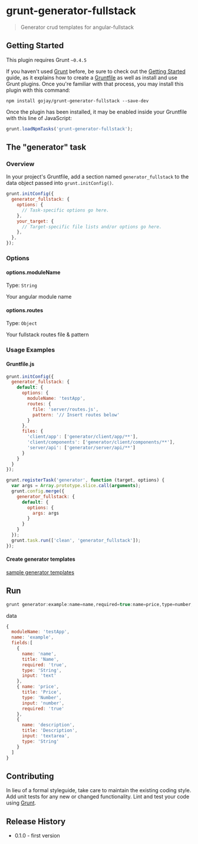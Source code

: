 # grunt-generator-fullstack

> Generator crud templates for angular-fullstack

## Getting Started
This plugin requires Grunt `~0.4.5`

If you haven't used [Grunt](http://gruntjs.com/) before, be sure to check out the [Getting Started](http://gruntjs.com/getting-started) guide, as it explains how to create a [Gruntfile](http://gruntjs.com/sample-gruntfile) as well as install and use Grunt plugins. Once you're familiar with that process, you may install this plugin with this command:

```shell
npm install gojay/grunt-generator-fullstack --save-dev
```

Once the plugin has been installed, it may be enabled inside your Gruntfile with this line of JavaScript:

```js
grunt.loadNpmTasks('grunt-generator-fullstack');
```

## The "generator" task

### Overview
In your project's Gruntfile, add a section named `generator_fullstack` to the data object passed into `grunt.initConfig()`.

```js
grunt.initConfig({
  generator_fullstack: {
    options: {
      // Task-specific options go here.
    },
    your_target: {
      // Target-specific file lists and/or options go here.
    },
  },
});
```

### Options

#### options.moduleName
Type: `String`

Your angular module name

#### options.routes
Type: `Object`

Your fullstack routes file & pattern


### Usage Examples

#### Gruntfile.js

```js
grunt.initConfig({
  generator_fullstack: {
    default: {
      options: {
        moduleName: 'testApp',
        routes: {
          file: 'server/routes.js',
          pattern: '// Insert routes below'
        }
      },
      files: {
        'client/app': ['generator/client/app/**'],
        'client/components': ['generator/client/components/**'],
        'server/api': ['generator/server/api/**']
      }
    }
  }
});

grunt.registerTask('generator', function (target, options) {
  var args = Array.prototype.slice.call(arguments);
  grunt.config.merge({
    generator_fullstack: {
      default: {
        options: { 
          args: args 
        }
      }
    }
  });
  grunt.task.run(['clean', 'generator_fullstack']);
});

```

#### Create generator templates

[sample generator templates](https://github.com/gojay/grunt-generator-fullstack/tree/master/generator)

## Run

```js
grunt generator:example:name=name,required=true:name=price,type=number,required=true:name=description,input=textarea
```

data

```js
{
  moduleName: 'testApp',
  name: 'example',
  fields:[ 
    { 
      name: 'name',
      title: 'Name',
      required: 'true',
      type: 'String',
      input: 'text' 
    },
    { name: 'price',
      title: 'Price',
      type: 'Number',
      input: 'number',
      required: 'true' 
    },
    { 
      name: 'description',
      title: 'Description',
      input: 'textarea',
      type: 'String' 
    } 
  ]
}
```


## Contributing
In lieu of a formal styleguide, take care to maintain the existing coding style. Add unit tests for any new or changed functionality. Lint and test your code using [Grunt](http://gruntjs.com/).

## Release History
- 0.1.0 - first version
